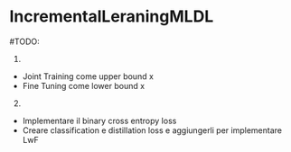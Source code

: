 # IncrementalLeraningMLDL

#TODO:

 1.
   - Joint Training come upper bound x
   - Fine Tuning come lower bound x

2.
  - Implementare il binary cross entropy loss
  - Creare classification e distillation loss e aggiungerli per implementare LwF
